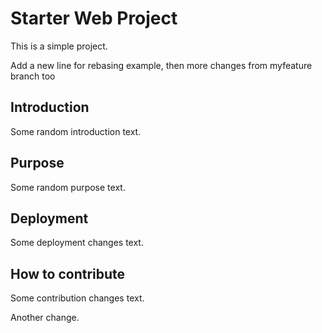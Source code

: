 # Starter Web Project

This is a simple project. 

Add a new line for rebasing example, then more changes from myfeature branch too

## Introduction

Some random introduction text.

## Purpose

Some random purpose text.

## Deployment

Some deployment changes text.

## How to contribute

Some contribution changes text.

Another change.


<!-- 2023 Git Trainning -->



